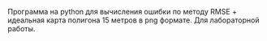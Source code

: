 Программа на python для вычисления ошибки по методу RMSE + идеальная карта полигона 15 метров в png формате.
Для лабораторной работы.

